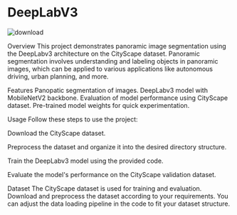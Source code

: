 # DeepLabV3
![download](https://github.com/yashnikhare22/DeepLabV3/assets/49709163/75d47019-3dd7-4be3-af5d-71c403b10d25)


Overview
This project demonstrates panoramic image segmentation using the DeepLabv3 architecture on the CityScape dataset. Panoramic segmentation involves understanding and labeling objects in panoramic images, which can be applied to various applications like autonomous driving, urban planning, and more.

Features
Panopatic segmentation of images.
DeepLabv3 model with MobileNetV2 backbone.
Evaluation of model performance using CityScape dataset.
Pre-trained model weights for quick experimentation.

Usage
Follow these steps to use the project:

Download the CityScape dataset.

Preprocess the dataset and organize it into the desired directory structure.

Train the DeepLabv3 model using the provided code.

Evaluate the model's performance on the CityScape validation dataset.


Dataset
The CityScape dataset is used for training and evaluation. Download and preprocess the dataset according to your requirements. You can adjust the data loading pipeline in the code to fit your dataset structure.









